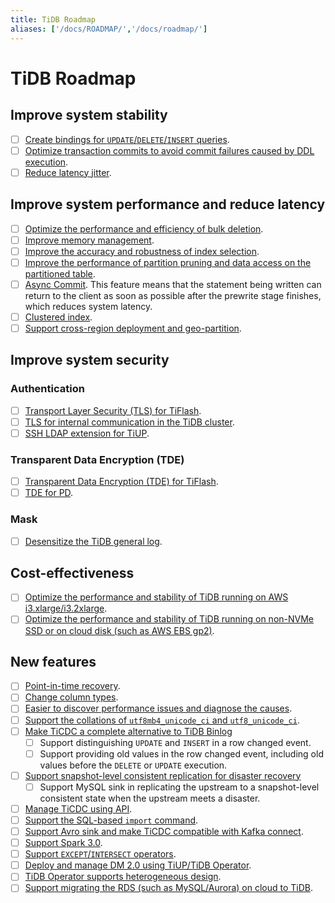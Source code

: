 ```yaml
---
title: TiDB Roadmap
aliases: ['/docs/ROADMAP/','/docs/roadmap/']
---
```


<!-- markdownlint-disable MD001 -->

# TiDB Roadmap

## Improve system stability

- [ ] [Create bindings for `UPDATE`/`DELETE`/`INSERT` queries](https://github.com/pingcap/tidb/issues/15827).
- [ ] [Optimize transaction commits to avoid commit failures caused by DDL execution](https://github.com/pingcap/tidb/issues/18098).
- [ ] [Reduce latency jitter](https://github.com/pingcap/tidb/issues/18005).

## Improve system performance and reduce latency

- [ ] [Optimize the performance and efficiency of bulk deletion](https://github.com/pingcap/tidb/issues/18028).
- [ ] [Improve memory management](https://github.com/pingcap/tidb/issues/17479).
- [ ] [Improve the accuracy and robustness of index selection](https://github.com/pingcap/tidb/issues/18065).
- [ ] [Improve the performance of partition pruning and data access on the partitioned table](https://github.com/pingcap/tidb/issues/18016).
- [ ] [Async Commit](https://github.com/tikv/tikv/issues/8316). This feature means that the statement being written can return to the client as soon as possible after the prewrite stage finishes, which reduces system latency.
- [ ] [Clustered index](https://github.com/pingcap/tidb/issues/4841).
- [ ] [Support cross-region deployment and geo-partition](https://github.com/pingcap/tidb/issues/18273).

## Improve system security

### Authentication

- [ ] [Transport Layer Security (TLS) for TiFlash](https://github.com/pingcap/tidb/issues/18080).
- [ ] [TLS for internal communication in the TiDB cluster](https://github.com/pingcap/tiup/issues/529).
- [ ] [SSH LDAP extension for TiUP](https://github.com/pingcap/tiup/issues/528).

### Transparent Data Encryption (TDE)

- [ ] [Transparent Data Encryption (TDE) for TiFlash](https://github.com/pingcap/tidb/issues/18082).
- [ ] [TDE for PD](https://github.com/pingcap/tidb/issues/18262).

### Mask

- [ ] [Desensitize the TiDB general log](https://github.com/pingcap/tidb/issues/18034).

## Cost-effectiveness

- [ ] [Optimize the performance and stability of TiDB running on AWS i3.xlarge/i3.2xlarge](https://github.com/pingcap/tidb/issues/18025).
- [ ] [Optimize the performance and stability of TiDB running on non-NVMe SSD or on cloud disk (such as AWS EBS gp2)](https://github.com/pingcap/tidb/issues/18024).

## New features

- [ ] [Point-in-time recovery](https://github.com/pingcap/br/issues/325).
- [ ] [Change column types](https://github.com/pingcap/tidb/issues/17526).
- [ ] [Easier to discover performance issues and diagnose the causes](https://github.com/pingcap/tidb/issues/18867).
- [ ] [Support the collations of `utf8mb4_unicode_ci` and `utf8_unicode_ci`](https://github.com/pingcap/tidb/issues/17596).
- [ ] [Make TiCDC a complete alternative to TiDB Binlog](https://github.com/pingcap/ticdc/issues/690)
    - [ ] Support distinguishing `UPDATE` and `INSERT` in a row changed event.
    - [ ] Support providing old values in the row changed event, including old values before the `DELETE` or `UPDATE` execution.
- [ ] [Support snapshot-level consistent replication for disaster recovery](https://github.com/pingcap/ticdc/issues/691)
    - [ ] Support MySQL sink in replicating the upstream to a snapshot-level consistent state when the upstream meets a disaster.
- [ ] [Manage TiCDC using API](https://github.com/pingcap/ticdc/issues/736).
- [ ] [Support the SQL-based `import` command](https://github.com/pingcap/tidb/issues/18089).
- [ ] [Support Avro sink and make TiCDC compatible with Kafka connect](https://github.com/pingcap/ticdc/issues/660).
- [ ] [Support Spark 3.0](https://github.com/pingcap/tispark/issues/1173).
- [ ] [Support `EXCEPT`/`INTERSECT` operators](https://github.com/pingcap/tidb/issues/18031).
- [ ] [Deploy and manage DM 2.0 using TiUP/TiDB Operator](https://github.com/pingcap/tidb-operator/issues/2868).
- [ ] [TiDB Operator supports heterogeneous design](https://github.com/pingcap/tidb-operator/issues/2240).
- [ ] [Support migrating the RDS (such as MySQL/Aurora) on cloud to TiDB](https://github.com/pingcap/tidb/issues/18629).
